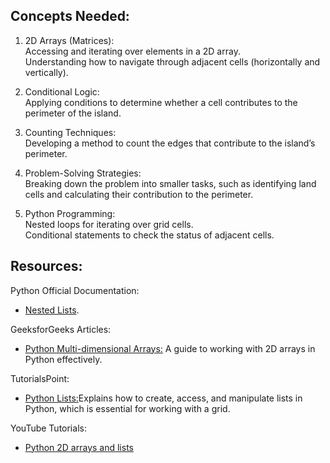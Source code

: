 ## Concepts Needed:  
1. 2D Arrays (Matrices):  
    Accessing and iterating over elements in a 2D array.  
    Understanding how to navigate through adjacent cells (horizontally and vertically).  

2. Conditional Logic:  
    Applying conditions to determine whether a cell contributes to the perimeter of the island.  

3. Counting Techniques:  
    Developing a method to count the edges that contribute to the island’s perimeter.  

4. Problem-Solving Strategies:  
    Breaking down the problem into smaller tasks, such as identifying land cells and calculating their contribution to the perimeter.  

5. Python Programming:  
    Nested loops for iterating over grid cells.  
    Conditional statements to check the status of adjacent cells.  

## Resources:  
Python Official Documentation:
   - [Nested Lists](https://docs.python.org/3/tutorial/datastructures.html#nested-list-comprehensions).  

GeeksforGeeks Articles:  
   - [Python Multi-dimensional Arrays:](https://www.geeksforgeeks.org/python-using-2d-arrays-lists-the-right-way/) A guide to working with 2D arrays in Python effectively.

TutorialsPoint:  
   - [Python Lists:](https://www.tutorialspoint.com/python/python_lists.htm)Explains how to create, access, and manipulate lists in Python, which is essential for working with a grid.  

YouTube Tutorials:  
   - [Python 2D arrays and lists](https://www.youtube.com/watch?feature=shared&v=aNzepGawwCI)
